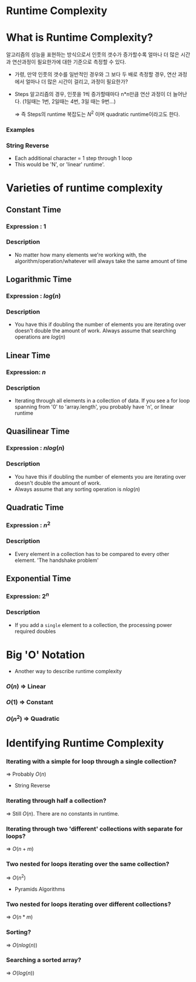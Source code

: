 # Runtime Complexity

# What is Runtime Complexity?

 알고리즘의 성능을 표현하는 방식으로서 인풋의 갯수가 증가할수록 얼마나 더 많은 시간과 연산과정이 필요한가에 대한 기준으로 측정할 수 있다.

- 가령, 만약 인풋의 갯수를 일반적인 경우와 그 보다 두 배로 측정할 경우, 연산 과정에서 얼마나 더 많은 시간이 걸리고, 과정이 필요한가?
- Steps 알고리즘의 경우, 인풋을 1씩 증가할때마다 n*n만큼 연산 과정이 더 늘어난다. (1일때는 1번, 2일때는 4번, 3일 때는 9번...)

    ⇒ 즉 Steps의 runtime 복잡도는 $N^2$ 이며 quadratic runtime이라고도 한다. 

### Examples

### String Reverse

- Each additional character = 1 step through 1 loop
- This would be 'N', or 'linear' runtime'.

# Varieties of runtime complexity

## Constant Time

### Expression : $1$

### Description

- No matter how many elements we're working with, the algorithm/operation/whatever will always take the same amount of time

## Logarithmic Time

### Expression : $log(n)$

### Description

- You have this if doubling the number of elements you are iterating over doesn't double the amount of work. Always assume that searching operations are $log(n)$

## Linear Time

### Expression: $n$

### Description

- Iterating through all elements in a collection of data. If you see a for loop spanning from '0' to 'array.length', you probably have 'n', or linear runtime

## Quasilinear Time

### Expression : $nlog(n)$

### Description

- You have this if doubling the number of elements you are iterating over doesn't double the amount of work.
- Always assume that any sorting operation is $nlog(n)$

## Quadratic Time

### Expression : $n^2$

### Description

- Every element in a collection has to be compared to every other element. 'The handshake problem'

## Exponential Time

### Expression: $2^n$

### Description

- If you add a `single` element to a collection, the processing power required doubles

# Big 'O' Notation

- Another way to describe runtime complexity

### $O(n)$ ⇒ Linear

### $O(1)$ ⇒ Constant

### $O(n^2)$ ⇒ Quadratic

# Identifying Runtime Complexity

### Iterating with a simple for loop through a single collection?

⇒ Probably $O(n)$

- String Reverse

### Iterating through half a collection?

⇒ Still $O(n)$. There are no constants in runtime.

### Iterating through two 'different' collections with separate for loops?

⇒ $O(n+m)$

### Two nested for loops iterating over the same collection?

⇒ $O(n^2)$

- Pyramids Algorithms

### Two nested for loops iterating over different collections?

⇒ $O(n*m)$

### Sorting?

⇒ $O(nlog(n))$

### Searching a sorted array?

⇒ $O(log(n))$